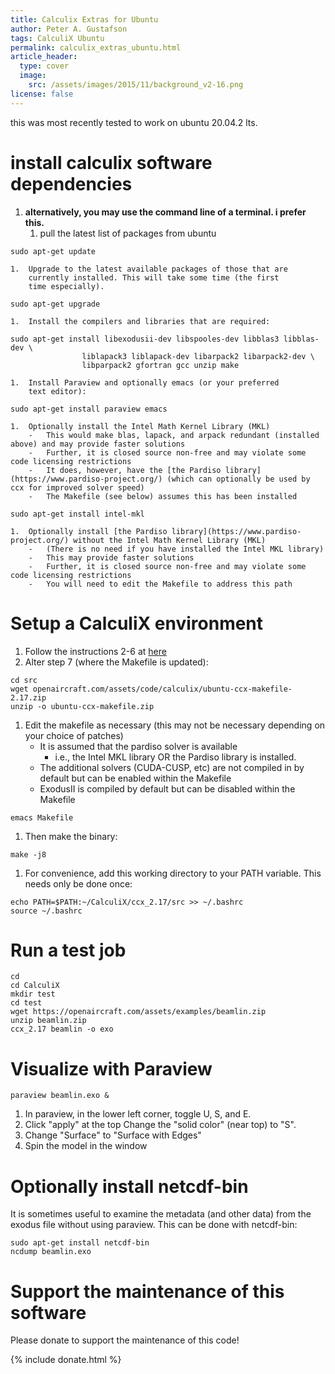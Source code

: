 ```yaml
---
title: Calculix Extras for Ubuntu
author: Peter A. Gustafson
tags: CalculiX Ubuntu
permalink: calculix_extras_ubuntu.html
article_header:
  type: cover
  image: 
    src: /assets/images/2015/11/background_v2-16.png
license: false
---
```


this was most recently tested to work on ubuntu 20.04.2 lts.

# **install calculix software dependencies**

1.  **alternatively, you may use the command line of a terminal. i
    prefer this.**
    1.  pull the latest list of packages from ubuntu
```console
sudo apt-get update
```
    1.  Upgrade to the latest available packages of those that are
		currently installed. This will take some time (the first
		time especially).
```console
sudo apt-get upgrade
```
	1.  Install the compilers and libraries that are required:
```console
sudo apt-get install libexodusii-dev libspooles-dev libblas3 libblas-dev \
                liblapack3 liblapack-dev libarpack2 libarpack2-dev \
				libparpack2 gfortran gcc unzip make
```
	1.  Install Paraview and optionally emacs (or your preferred
		text editor):
```console
sudo apt-get install paraview emacs
```
	1.  Optionally install the Intel Math Kernel Library (MKL)
	    -   This would make blas, lapack, and arpack redundant (installed above) and may provide faster solutions
		-   Further, it is closed source non-free and may violate some code licensing restrictions
		-   It does, however, have the [the Pardiso library](https://www.pardiso-project.org/) (which can optionally be used by ccx for improved solver speed)
		-   The Makefile (see below) assumes this has been installed
```console
sudo apt-get install intel-mkl
```
	1.  Optionally install [the Pardiso library](https://www.pardiso-project.org/) without the Intel Math Kernel Library (MKL) 
	    -   (There is no need if you have installed the Intel MKL library)
	    -   This may provide faster solutions
		-   Further, it is closed source non-free and may violate some code licensing restrictions
		-   You will need to edit the Makefile to address this path

# Setup a CalculiX environment

1.  Follow the instructions 2-6 at [here](calculiX_extras.html)
1.  Alter step 7 (where the Makefile is updated): 
```console
cd src
wget openaircraft.com/assets/code/calculix/ubuntu-ccx-makefile-2.17.zip
unzip -o ubuntu-ccx-makefile.zip
```
1.  Edit the makefile as necessary (this may not be necessary depending on your choice of patches)
    -   It is assumed that the pardiso solver is available
		-   i.e., the Intel MKL library OR the Pardiso library is installed.
	-   The additional solvers (CUDA-CUSP, etc) are not compiled in by default but can be enabled within the Makefile
	-   ExodusII is compiled by default but can be disabled within the Makefile
```console
emacs Makefile
```
1.  Then make the binary:
```console
make -j8
```
1.  For convenience, add this working directory to your PATH
    variable. This needs only be done once:
```console
echo PATH=$PATH:~/CalculiX/ccx_2.17/src >> ~/.bashrc
source ~/.bashrc
```

# Run a test job

```console
cd
cd CalculiX
mkdir test
cd test
wget https://openaircraft.com/assets/examples/beamlin.zip
unzip beamlin.zip
ccx_2.17 beamlin -o exo
```

# Visualize with Paraview

```console
paraview beamlin.exo &
```
1.  In paraview, in the lower left corner, toggle U, S, and E.
1.  Click "apply" at the top Change the "solid color" (near
    top) to "S".
1.  Change "Surface" to "Surface with Edges"
1.  Spin the model in the window

# Optionally install netcdf-bin

It is sometimes useful to examine the metadata (and other data) from
the exodus file without using paraview.  This can be done with
netcdf-bin:

```console
sudo apt-get install netcdf-bin
ncdump beamlin.exo
```

# Support the maintenance of this software

Please donate to support the maintenance of this code!

{% include donate.html %}
